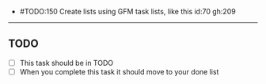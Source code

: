 - #TODO:150 Create lists using GFM task lists, like this id:70 gh:209
----
TODO
----
- [ ] This task should be in TODO
- [ ] When you complete this task it should move to your done list

